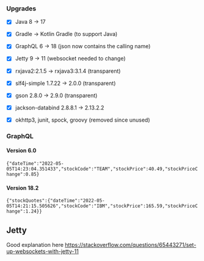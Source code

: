 ### Upgrades

- [x] Java 8 -> 17
- [x] Gradle -> Kotlin Gradle (to support Java)
- [x] GraphQL 6 -> 18 (json now contains the calling name)
- [x] Jetty 9 -> 11 (websocket needed to change)
- [x] rxjava2:2.1.5 -> rxjava3:3.1.4 (transparent)
- [x] slf4j-simple 1.7.22 -> 2.0.0 (transparent)
- [x] gson 2.8.0 -> 2.9.0 (transparent)
- [x] jackson-databind 2.8.8.1 -> 2.13.2.2
- [x] okhttp3, junit, spock, groovy (removed since unused)


### GraphQL
#### Version 6.0
`{"dateTime":"2022-05-05T14:23:04.351433","stockCode":"TEAM","stockPrice":40.49,"stockPriceChange":0.85}`

#### Version 18.2
`{"stockQuotes":{"dateTime":"2022-05-05T14:21:15.505626","stockCode":"IBM","stockPrice":165.59,"stockPriceChange":1.24}}`

## Jetty

Good explanation here https://stackoverflow.com/questions/65443271/set-up-websockets-with-jetty-11


